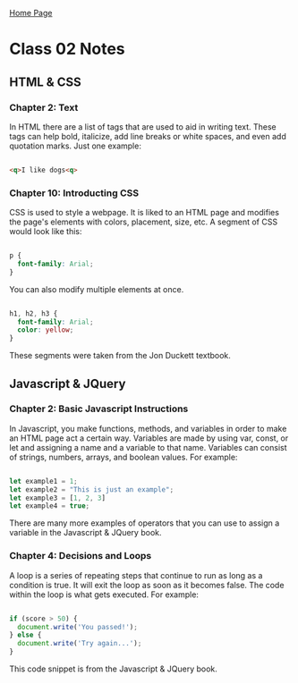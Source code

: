 [Home Page](https://devaoc.github.io/reading-notes/)

# Class 02 Notes

## HTML & CSS

### Chapter 2: Text

In HTML there are a list of tags that are used to aid in writing text. These tags can help bold, italicize, add line breaks or white spaces, and even add quotation marks. Just one example:

``` HTML

<q>I like dogs<q>

```

### Chapter 10: Introducting CSS

CSS is used to style a webpage. It is liked to an HTML page and modifies the page's elements with colors, placement, size, etc. A segment of CSS would look like this:

``` CSS

p {
  font-family: Arial;
}

```

You can also modify multiple elements at once.

``` CSS

h1, h2, h3 {
  font-family: Arial;
  color: yellow;
}

```

These segments were taken from the Jon Duckett textbook.

## Javascript & JQuery

### Chapter 2: Basic Javascript Instructions

In Javascript, you make functions, methods, and variables in order to make an HTML page act a certain way. Variables are made by using var, const, or let and assigning a name and a variable to that name. Variables can consist of strings, numbers, arrays, and boolean values. For example:

``` Javascript

let example1 = 1;
let example2 = "This is just an example";
let example3 = [1, 2, 3]
let example4 = true;

```

There are many more examples of operators that you can use to assign a variable in the Javascript & JQuery book.

### Chapter 4: Decisions and Loops

A loop is a series of repeating steps that continue to run as long as a condition is true. It will exit the loop as soon as it becomes false. The code within the loop is what gets executed. For example:

``` Javascript

if (score > 50) {
  document.write('You passed!');
} else {
  document.write('Try again...');
}

```

This code snippet is from the Javascript & JQuery book.